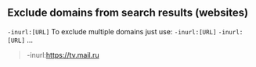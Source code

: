 ## Exclude domains from search results (websites)
`-inurl:[URL]`
To exclude multiple domains just use: `-inurl:[URL]` `-inurl:[URL]` ...
> -inurl:https://tv.mail.ru
